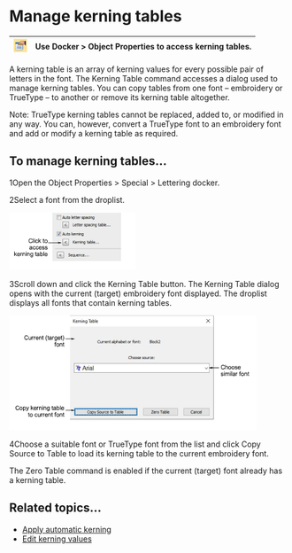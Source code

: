 # Manage kerning tables

| ![ObjectProperties.png](assets/ObjectProperties.png) | Use Docker > Object Properties to access kerning tables. |
| ---------------------------------------------------- | -------------------------------------------------------- |

A kerning table is an array of kerning values for every possible pair of letters in the font. The Kerning Table command accesses a dialog used to manage kerning tables. You can copy tables from one font – embroidery or TrueType – to another or remove its kerning table altogether.

Note: TrueType kerning tables cannot be replaced, added to, or modified in any way. You can, however, convert a TrueType font to an embroidery font and add or modify a kerning table as required.

## To manage kerning tables...

1Open the Object Properties > Special > Lettering docker.

2Select a font from the droplist.

![lettering_advanced00079.png](assets/lettering_advanced00079.png)

3Scroll down and click the Kerning Table button. The Kerning Table dialog opens with the current (target) embroidery font displayed. The droplist displays all fonts that contain kerning tables.

![KerningTable.png](assets/KerningTable.png)

4Choose a suitable font or TrueType font from the list and click Copy Source to Table to load its kerning table to the current embroidery font.

The Zero Table command is enabled if the current (target) font already has a kerning table.

## Related topics...

- [Apply automatic kerning](Apply_automatic_kerning)
- [Edit kerning values](Edit_kerning_values)

